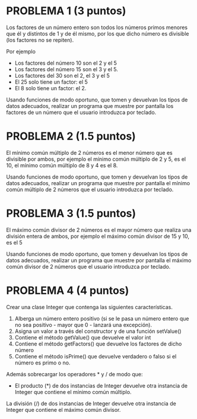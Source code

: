 # PROBLEMA 1 (3 puntos)
 
Los factores de un número entero son todos los números primos menores que él y distintos de 1 y de él mismo, por los que dicho número es divisible (los factores no se repiten).
 
Por ejemplo
  - Los factores del número 10 son el 2 y el 5
  - Los factores del número 15 son el 3 y el 5.
  - Los factores del 30 son el 2, el 3 y el 5
  - El 25 solo tiene un factor: el 5
  - El 8 solo tiene un factor: el 2.
 
Usando funciones de modo oportuno, que tomen y devuelvan los tipos de datos adecuados, realizar un programa que muestre por pantalla los factores de un número que el usuario introduzca por teclado.
 


# PROBLEMA 2 (1.5 puntos)
 
El mínimo común múltiplo de 2 números es el menor número que es divisible por ambos, por ejemplo el mínimo común múltiplo de 2 y 5, es el 10, el mínimo común múltiplo de 8 y 4 es el 8.
 
Usando funciones de modo oportuno, que tomen y devuelvan los tipos de datos adecuados, realizar un programa que muestre por pantalla el mínimo común múltiplo de 2 números que el usuario introduzca por teclado.



# PROBLEMA 3 (1.5 puntos)
 
El máximo común divisor de 2 números es el mayor número que realiza una división entera de ambos, por ejemplo el máximo común divisor de 15 y 10, es el 5
 
Usando funciones de modo oportuno, que tomen y devuelvan los tipos de datos adecuados, realizar un programa que muestre por pantalla el máximo común divisor de 2 números que el usuario introduzca por teclado.
 


# PROBLEMA 4 (4 puntos)
 
Crear una clase Integer que contenga las siguientes características.
1. Alberga un número entero positivo (si se le pasa un número entero que no sea positivo - mayor que 0 - lanzará una excepción).
2. Asigna un valor a través del constructor y de una función setValue()
3. Contiene el método getValue() que devuelve el valor int
4. Contiene el método getFactors() que devuelve los factores de dicho número
5. Contiene el método isPrime() que devuelve verdadero o falso si el número es primo o no.
 
 
Además sobrecargar los operadores * y / de modo que:
  - El producto (*) de dos instancias de Integer devuelve otra instancia de Integer que contiene el mínimo común múltiplo.

La división (/) de dos instancias de Integer devuelve otra instancia de Integer que contiene el máximo común divisor.
